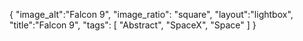 {
 "image_alt":"Falcon 9",
"image_ratio": "square",
"layout":"lightbox",
"title":"Falcon 9",
 "tags": [
  "Abstract",
  "SpaceX",
  "Space"
 ]
}